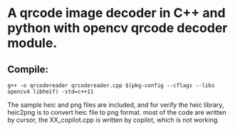 # A qrcode image decoder in C++ and python with opencv qrcode decoder module.

## Compile:

```
g++ -o qrcodereader qrcodereader.cpp $(pkg-config --cflags --libs opencv4 libheif) -std=c++11
```



The sample heic and png files are included, and for verify the heic library, heic2png is to convert heic file to png format.
most of the code are written by cursor, the XX_copilot.cpp is written by copilot, which is not working.

